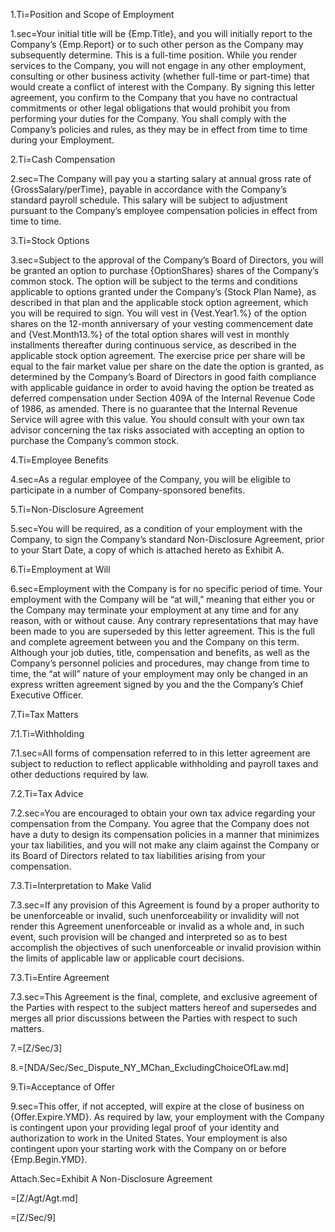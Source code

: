 1.Ti=Position and Scope of Employment

1.sec=Your initial title will be {Emp.Title}, and you will initially report to the Company’s  {Emp.Report} or to such other person as the Company may subsequently determine.  This is a full-time position.  While you render services to the Company, you will not engage in any other employment, consulting or other business activity (whether full-time or part-time) that would create a conflict of interest with the Company.  By signing this letter agreement, you confirm to the Company that you have no contractual commitments or other legal obligations that would prohibit you from performing your duties for the Company. You shall comply with the Company’s policies and rules, as they may be in effect from time to time during your Employment.

2.Ti=Cash Compensation

2.sec=The Company will pay you a starting salary at annual gross rate of {GrossSalary/perTime}, payable in accordance with the Company’s standard payroll schedule.  This salary will be subject to adjustment pursuant to the Company’s employee compensation policies in effect from time to time.

3.Ti=Stock Options

3.sec=Subject to the approval of the Company’s Board of Directors, you will be granted an option to purchase {OptionShares} shares of the Company’s common stock.  The option will be subject to the terms and conditions applicable to options granted under the Company’s {Stock Plan Name}, as described in that plan and the applicable stock option agreement, which you will be required to sign.  You will vest in {Vest.Year1.%} of the option shares on the 12-month anniversary of your vesting commencement date and {Vest.Month13.%} of the total option shares will vest in monthly installments thereafter during continuous service, as described in the applicable stock option agreement.  The exercise price per share will be equal to the fair market value per share on the date the option is granted, as determined by the Company’s Board of Directors in good faith compliance with applicable guidance in order to avoid having the option be treated as deferred compensation under Section 409A of the Internal Revenue Code of 1986, as amended.  There is no guarantee that the Internal Revenue Service will agree with this value.  You should consult with your own tax advisor concerning the tax risks associated with accepting an option to purchase the Company’s common stock.

4.Ti=Employee Benefits

4.sec=As a regular employee of the Company, you will be eligible to participate in a number of Company-sponsored benefits.  

5.Ti=Non-Disclosure  Agreement

5.sec=You will be required, as a condition of your employment with the Company, to sign the Company’s standard Non-Disclosure Agreement, prior to your Start Date, a copy of which is attached hereto as Exhibit A.

6.Ti=Employment at Will

6.sec=Employment with the Company is for no specific period of time.  Your employment with the Company will be “at will,” meaning that either you or the Company may terminate your employment at any time and for any reason, with or without cause.  Any contrary representations that may have been made to you are superseded by this letter agreement.  This is the full and complete agreement between you and the Company on this term.  Although your job duties, title, compensation and benefits, as well as the Company’s personnel policies and procedures, may change from time to time, the “at will” nature of your employment may only be changed in an express written agreement signed by you and the the Company’s Chief Executive Officer. 

7.Ti=Tax Matters

7.1.Ti=Withholding

7.1.sec=All forms of compensation referred to in this letter agreement are subject to reduction to reflect applicable withholding and payroll taxes and other deductions required by law.


7.2.Ti=Tax Advice

7.2.sec=You are encouraged to obtain your own tax advice regarding your compensation from the Company.  You agree that the Company does not have a duty to design its compensation policies in a manner that minimizes your tax liabilities, and you will not make any claim against the Company or its Board of Directors related to tax liabilities arising from your compensation.

7.3.Ti=Interpretation to Make Valid

7.3.sec=If any provision of this Agreement is found by a proper authority to be unenforceable or invalid, such unenforceability or invalidity will not render this Agreement unenforceable or invalid as a whole and, in such event, such provision will be changed and interpreted so as to best accomplish the objectives of such unenforceable or invalid provision within the limits of applicable law or applicable court decisions.

7.3.Ti=Entire Agreement

7.3.sec=This Agreement is the final, complete, and exclusive agreement of the Parties with respect to the subject matters hereof and supersedes and merges all prior discussions between the Parties with respect to such matters.

7.=[Z/Sec/3]

8.=[NDA/Sec/Sec_Dispute_NY_MChan_ExcludingChoiceOfLaw.md]

9.Ti=Acceptance of Offer

9.sec=This offer, if not accepted, will expire at the close of business on {Offer.Expire.YMD}.  As required by law, your employment with the Company is contingent upon your providing legal proof of your identity and authorization to work in the United States.  Your employment is also contingent upon your starting work with the Company on or before {Emp.Begin.YMD}.

Attach.Sec=Exhibit A Non-Disclosure Agreement 

=[Z/Agt/Agt.md]

=[Z/Sec/9]